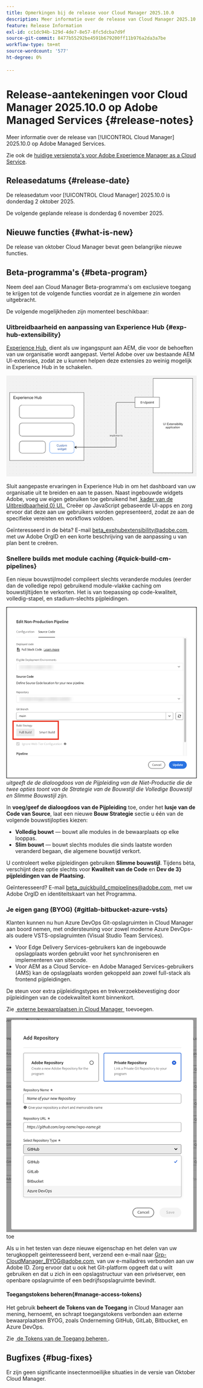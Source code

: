 ```yaml
---
title: Opmerkingen bij de release voor Cloud Manager 2025.10.0
description: Meer informatie over de release van Cloud Manager 2025.10.0 op Adobe Managed Services.
feature: Release Information
exl-id: cc1dc94b-129d-4de7-8e57-8fc5dcba7d9f
source-git-commit: 8477b55292be4591b679200ff11b976a2da3a7be
workflow-type: tm+mt
source-wordcount: '577'
ht-degree: 0%

---
```


# Release-aantekeningen voor Cloud Manager 2025.10.0 op Adobe Managed Services {#release-notes}

<!-- RELEASE WIKI  https://wiki.corp.adobe.com/display/DMSArchitecture/Cloud+Manager+2025.04.0+Release -->

Meer informatie over de release van [!UICONTROL Cloud Manager] 2025.10.0 op Adobe Managed Services.

Zie ook de [&#x200B; huidige versienota&#39;s voor Adobe Experience Manager as a Cloud Service &#x200B;](https://experienceleague.adobe.com/nl/docs/experience-manager-cloud-service/content/release-notes/home).

## Releasedatums {#release-date}

De releasedatum voor [!UICONTROL Cloud Manager] 2025.10.0 is donderdag 2 oktober 2025.

<!-- There are no significant new features or bug fixes in the May Cloud Manager release. -->

De volgende geplande release is donderdag 6 november 2025.

<!-- SAVE FOR FUTURE POSSIBLE USE There are no significant new features or bug fixes in the May Cloud Manager release. -->

## Nieuwe functies {#what-is-new}

De release van oktober Cloud Manager bevat geen belangrijke nieuwe functies.


## Beta-programma&#39;s {#beta-program}

Neem deel aan Cloud Manager Beta-programma&#39;s om exclusieve toegang te krijgen tot de volgende functies voordat ze in algemene zin worden uitgebracht.

De volgende mogelijkheden zijn momenteel beschikbaar:

### Uitbreidbaarheid en aanpassing van Experience Hub {#exp-hub-extensibility}

[&#x200B; Experience Hub &#x200B;](https://experienceleague.adobe.com/nl/docs/experience-manager-65/content/experience-hub/experience-hub) dient als uw ingangspunt aan AEM, die voor de behoeften van uw organisatie wordt aangepast. Vertel Adobe over uw bestaande AEM UI-extensies, zodat ze u kunnen helpen deze extensies zo weinig mogelijk in Experience Hub in te schakelen.

![&#x200B; Diagram van de rekbaarheid en aanpassingswerkschema van Experience Hub &#x200B;](/help/release-notes/assets/experience-hub-extensibility-customization.png)

Sluit aangepaste ervaringen in Experience Hub in om het dashboard van uw organisatie uit te breiden en aan te passen. Naast ingebouwde widgets Adobe, voeg uw eigen gebruiken toe gebruikend het [&#x200B; kader van de Uitbreidbaarheid 0&rbrace; UI. &#x200B;](https://developer.adobe.com/uix/docs/) Creëer op JavaScript gebaseerde UI-apps en zorg ervoor dat deze aan uw gebruikers worden gepresenteerd, zodat ze aan de specifieke vereisten en workflows voldoen.

Geïnteresseerd in de bèta? E-mail [&#x200B; beta_exphubextensibility@adobe.com &#x200B;](mailto:beta_exphubextensibility@adobe.com) met uw Adobe OrgID en een korte beschrijving van de aanpassing u van plan bent te creëren.

### Snellere builds met module caching {#quick-build-cm-pipelines}

Een nieuw bouwstijlmodel compileert slechts veranderde modules (eerder dan de volledige repo) gebruikend module-vlakke caching om bouwstijltijden te verkorten. Het is van toepassing op code-kwaliteit, volledig-stapel, en stadium-slechts pijpleidingen.

![&#x200B; geeft de Dialoogvenster van de Pijpleiding van de Niet-Productie uit die de twee opties van de Strategie van de Bouwstijl tonen die Volledige Bouwstijl en Slimme Bouwstijl zijn &#x200B;](/help/release-notes/assets/non-production-pipeline-edit.png) *uitgeeft de de dialoogdoos van de Pijpleiding van de Niet-Productie die de twee opties toont van de Strategie van de Bouwstijl die Volledige Bouwstijl en Slimme Bouwstijl zijn.*

In **voeg/geef de dialoogdoos van de Pijpleiding** toe, onder het **lusje van de Code van Source**, laat een nieuwe **Bouw Strategie** sectie u één van de volgende bouwstijlopties kiezen:

* **Volledig bouwt** — bouwt alle modules in de bewaarplaats op elke looppas.
* **Slim bouwt** — bouwt slechts modules die sinds laatste worden veranderd begaan, die algemene bouwtijd verkort.

U controleert welke pijpleidingen gebruiken **Slimme bouwstijl**. Tijdens bèta, verschijnt deze optie slechts voor **Kwaliteit van de Code** en **Dev de 3&rbrace; pijpleidingen van de Plaatsing.**

Geïnteresseerd? E-mail [&#x200B; beta_quickbuild_cmpipelines@adobe.com &#x200B;](mailto:beta_quickbuild_cmpipelines@adobe.com) met uw Adobe OrgID en identiteitskaart van het Programma.

<!-- You can deactivate incremental builds at the pipeline level by setting the property `CM_BUILD_DISABLE_MODULE_CACHING` to `true` (effective during the `BUILD` step). For how to add pipeline variables, see [Pipeline variables](/help/getting-started/build-environment.md#pipeline-variables). -->


### Je eigen gang (BYOG) {#gitlab-bitbucket-azure-vsts}

<!-- BOTH CS & AMS -->

Klanten kunnen nu hun Azure DevOps Git-opslagruimten in Cloud Manager aan boord nemen, met ondersteuning voor zowel moderne Azure DevOps- als oudere VSTS-opslagruimten (Visual Studio Team Services).

* Voor Edge Delivery Services-gebruikers kan de ingebouwde opslagplaats worden gebruikt voor het synchroniseren en implementeren van sitecode.
* Voor AEM as a Cloud Service- en Adobe Managed Services-gebruikers (AMS) kan de opslagplaats worden gekoppeld aan zowel full-stack als frontend pijpleidingen.

De steun voor extra pijpleidingstypes en trekverzoekbevestiging door pijpleidingen van de codekwaliteit komt binnenkort.

Zie [&#x200B; externe bewaarplaatsen in Cloud Manager &#x200B;](/help/managing-code/external-repositories.md) toevoegen.

![&#x200B; voeg de dialoogdoos van de Bewaarplaats &#x200B;](/help/release-notes/assets/azure-repo.png) toe

Als u in het testen van deze nieuwe eigenschap en het delen van uw terugkoppelt geinteresseerd bent, verzend een e-mail naar [&#x200B; Grp-CloudManager_BYOG@adobe.com &#x200B;](mailto:grp-cloudmanager_byog@adobe.com) van uw e-mailadres verbonden aan uw Adobe ID. Zorg ervoor dat u ook het Git-platform opgeeft dat u wilt gebruiken en dat u zich in een opslagstructuur van een privéserver, een openbare opslagruimte of een bedrijfsopslagruimte bevindt.

#### Toegangstokens beheren{#manage-access-tokens}

Het gebruik **beheert de Tokens van de Toegang** in Cloud Manager aan mening, hernoemt, en schrapt toegangstokens verbonden aan externe bewaarplaatsen BYOG, zoals Onderneming GitHub, GitLab, Bitbucket, en Azure DevOps.

Zie [&#x200B; de Tokens van de Toegang beheren &#x200B;](/help/managing-code/manage-access-tokens.md).

<!-- If you are interested in testing this new feature and sharing your feedback, send an email to [Grp-CloudManager_BYOG@adobe.com](mailto:grp-cloudmanager_byog@adobe.com) from your email address associated with your Adobe ID. -->

## Bugfixes {#bug-fixes}

Er zijn geen significante insectenmoeilijke situaties in de versie van Oktober Cloud Manager.

<!--
Known Issues {#known-issues}

* A -->
